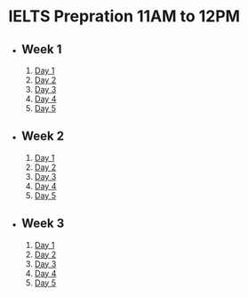 # IELTS Prepration 11AM to 12PM

- ## Week 1

   1. [Day 1](https://www.facebook.com/watch/?v=497111506547737)
   2. [Day 2](https://www.facebook.com/watch/?v=526809663376500)
   3. [Day 3](https://www.facebook.com/watch/?v=539986651763637)
   4. [Day 4](https://www.facebook.com/watch/?v=1668509427050687)
   5. [Day 5](https://www.facebook.com/watch/?v=1622137438349225)

- ## Week 2

   1. [Day 1](https://www.facebook.com/iCodeguru/videos/1028691735715938)
   2. [Day 2](https://www.facebook.com/iCodeguru/videos/533427862500579)
   3. [Day 3](https://www.facebook.com/iCodeguru/videos/1247582143052561/)
   4. [Day 4](https://www.facebook.com/watch/?v=547723287715273)
   5. [Day 5](https://www.facebook.com/iCodeguru/videos/902852497849944/)

- ## Week 3

   1. [Day 1](https://www.facebook.com/watch/?v=506535668921593)
   2. [Day 2](https://www.facebook.com/watch/?v=460606600344804)
   3. [Day 3](https://www.facebook.com/iCodeguru/videos/417352134725270)
   4. [Day 4](https://www.facebook.com/iCodeguru/videos/1094117138775574)
   5. [Day 5](https://www.facebook.com/iCodeguru/videos/1024028366171130)

<!-- - ## Week 4

   1. [Day 1](https://www.facebook.com/iCodeguru/videos/1275022856836102)
   2. [Day 2](https://www.facebook.com/iCodeguru/videos/1206396227081281)
   3. [Day 3](https://www.facebook.com/iCodeguru/videos/1065861541591264)
   4. [Day 4](https://www.facebook.com/iCodeguru/videos/447684651661481)
   5. [Day 5](https://www.facebook.com/iCodeguru/videos/991411666085623) -->

<!-- - ## Week 5

   1. [Day 1]()
   2. [Day 2]()
   3. [Day 3]()
   4. [Day 4]()
   5. [Day 5]() -->

<!-- - ## Week 

   1. [Day 1]()
   2. [Day 2]()
   3. [Day 3]()
   4. [Day 4]()
   5. [Day 5]() -->